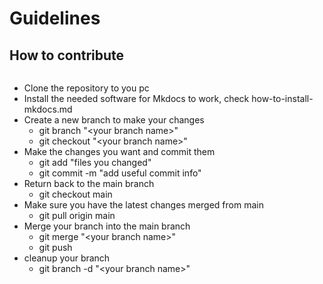 # Guidelines

## How to contribute

``` { .yaml .copy}
```
- Clone the repository to you pc
- Install the needed software for Mkdocs to work, check
  how-to-install-mkdocs.md
- Create a new branch to make your changes
    - git branch "<your branch name\>"
    - git checkout "<your branch name\>"
- Make the changes you want and commit them
    - git add "files you changed"
    - git commit -m "add useful commit info"
- Return back to the main branch
    - git checkout main
- Make sure you have the latest changes merged from main
    - git pull origin main
- Merge your branch into the main branch
    - git merge "<your branch name\>"
    - git push
- cleanup your branch
    - git branch -d "<your branch name\>"
```
```
